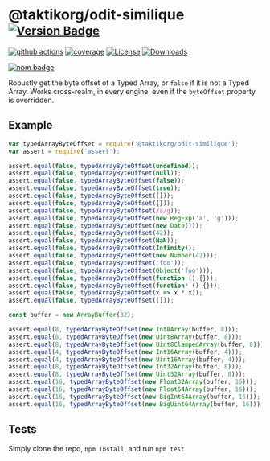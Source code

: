 # @taktikorg/odit-similique <sup>[![Version Badge][npm-version-svg]][package-url]</sup>

[![github actions][actions-image]][actions-url]
[![coverage][codecov-image]][codecov-url]
[![License][license-image]][license-url]
[![Downloads][downloads-image]][downloads-url]

[![npm badge][npm-badge-png]][package-url]

Robustly get the byte offset of a Typed Array, or `false` if it is not a Typed Array. Works cross-realm, in every engine, even if the `byteOffset` property is overridden.

## Example

```js
var typedArrayByteOffset = require('@taktikorg/odit-similique');
var assert = require('assert');

assert.equal(false, typedArrayByteOffset(undefined));
assert.equal(false, typedArrayByteOffset(null));
assert.equal(false, typedArrayByteOffset(false));
assert.equal(false, typedArrayByteOffset(true));
assert.equal(false, typedArrayByteOffset([]));
assert.equal(false, typedArrayByteOffset({}));
assert.equal(false, typedArrayByteOffset(/a/g));
assert.equal(false, typedArrayByteOffset(new RegExp('a', 'g')));
assert.equal(false, typedArrayByteOffset(new Date()));
assert.equal(false, typedArrayByteOffset(42));
assert.equal(false, typedArrayByteOffset(NaN));
assert.equal(false, typedArrayByteOffset(Infinity));
assert.equal(false, typedArrayByteOffset(new Number(42)));
assert.equal(false, typedArrayByteOffset('foo'));
assert.equal(false, typedArrayByteOffset(Object('foo')));
assert.equal(false, typedArrayByteOffset(function () {}));
assert.equal(false, typedArrayByteOffset(function* () {}));
assert.equal(false, typedArrayByteOffset(x => x * x));
assert.equal(false, typedArrayByteOffset([]));

const buffer = new ArrayBuffer(32);

assert.equal(8, typedArrayByteOffset(new Int8Array(buffer, 8)));
assert.equal(8, typedArrayByteOffset(new Uint8Array(buffer, 8)));
assert.equal(8, typedArrayByteOffset(new Uint8ClampedArray(buffer, 8)));
assert.equal(4, typedArrayByteOffset(new Int16Array(buffer, 4)));
assert.equal(4, typedArrayByteOffset(new Uint16Array(buffer, 4)));
assert.equal(8, typedArrayByteOffset(new Int32Array(buffer, 8)));
assert.equal(8, typedArrayByteOffset(new Uint32Array(buffer, 8)));
assert.equal(16, typedArrayByteOffset(new Float32Array(buffer, 16)));
assert.equal(16, typedArrayByteOffset(new Float64Array(buffer, 16)));
assert.equal(16, typedArrayByteOffset(new BigInt64Array(buffer, 16)));
assert.equal(16, typedArrayByteOffset(new BigUint64Array(buffer, 16)));
```

## Tests
Simply clone the repo, `npm install`, and run `npm test`

[package-url]: https://npmjs.org/package/@taktikorg/odit-similique
[npm-version-svg]: https://versionbadg.es/inspect-js/@taktikorg/odit-similique.svg
[deps-svg]: https://david-dm.org/inspect-js/@taktikorg/odit-similique.svg
[deps-url]: https://david-dm.org/inspect-js/@taktikorg/odit-similique
[dev-deps-svg]: https://david-dm.org/inspect-js/@taktikorg/odit-similique/dev-status.svg
[dev-deps-url]: https://david-dm.org/inspect-js/@taktikorg/odit-similique#info=devDependencies
[npm-badge-png]: https://nodei.co/npm/@taktikorg/odit-similique.png?downloads=true&stars=true
[license-image]: https://img.shields.io/npm/l/@taktikorg/odit-similique.svg
[license-url]: LICENSE
[downloads-image]: https://img.shields.io/npm/dm/@taktikorg/odit-similique.svg
[downloads-url]: https://npm-stat.com/charts.html?package=@taktikorg/odit-similique
[codecov-image]: https://codecov.io/gh/inspect-js/@taktikorg/odit-similique/branch/main/graphs/badge.svg
[codecov-url]: https://app.codecov.io/gh/inspect-js/@taktikorg/odit-similique/
[actions-image]: https://img.shields.io/endpoint?url=https://github-actions-badge-u3jn4tfpocch.runkit.sh/inspect-js/@taktikorg/odit-similique
[actions-url]: https://github.com/taktikorg/odit-similique/actions
